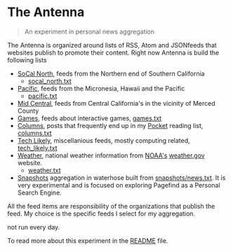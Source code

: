 
# The Antenna

> An experiment in personal news aggregation

The Antenna is organized around lists of RSS, Atom and JSONfeeds that websites publish
to promote their content. Right now Antenna is build the following lists

- [SoCal North](socal_north.html), feeds from the Northern end of Southern California
	- [socal_north.txt](socal_north.txt)
- [Pacific](pacific.html), feeds from the Micronesia, Hawaii and the Pacific
	- [pacific.txt](pacific.txt)
- [Mid Central](mid_central.html), feeds from Central California's in the vicinity of Merced County
- [Games](games.html), feeds about interactive games, [games.txt](games.txt)
- [Columns](columns.html), posts that frequently end up in my [Pocket](https://getpocket.com) reading list, [columns.txt](columns.txt)
- [Tech Likely](tech_likely.html), miscellanious feeds, mostly computing related, [tech_likely.txt](tech_likely.txt)
- [Weather](weather.html), national weather information from [NOAA's](https://noaa.gov) [weather.gov](https://weather.gov) website.
	- [weather.txt](weather.txt)
- [Snapshots](snapshots/) aggregation in waterhose built from [snapshots/news.txt](snapshots/news.txt). It is very experimental and is focused on exploring Pagefind as a Personal Search Engine.

All the feed items are responsibility of the organizations that publish the feed. My choice is the specific feeds I select for my aggregation.

not run every day.

To read more about this experiment in the [README](README.md) file.

